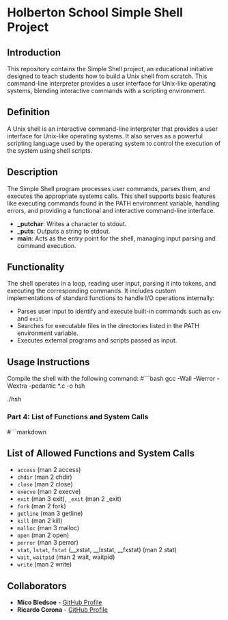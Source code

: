 # Holberton School Simple Shell Project

## Introduction

This repository contains the Simple Shell project, an educational initiative designed to teach students how to build a Unix shell from scratch. This command-line interpreter provides a user interface for Unix-like operating systems, blending interactive commands with a scripting environment.

## Definition

A Unix shell is an interactive command-line interpreter that provides a user interface for Unix-like operating systems. It also serves as a powerful scripting language used by the operating system to control the execution of the system using shell scripts.

## Description

The Simple Shell program processes user commands, parses them, and executes the appropriate systems calls. This shell supports basic features like executing commands found in the PATH environment variable, handling errors, and providing a functional and interactive command-line interface.

- **_putchar**: Writes a character to stdout.
- **_puts**: Outputs a string to stdout.
- **main**: Acts as the entry point for the shell, managing input parsing and command execution.

## Functionality

The shell operates in a loop, reading user input, parsing it into tokens, and executing the corresponding commands. It includes custom implementations of standard functions to handle I/O operations internally:

- Parses user input to identify and execute built-in commands such as `env` and `exit`.
- Searches for executable files in the directories listed in the PATH environment variable.
- Executes external programs and scripts passed as input.

## Usage Instructions

Compile the shell with the following command:
#```bash
gcc -Wall -Werror -Wextra -pedantic *.c -o hsh

./hsh

### Part 4: List of Functions and System Calls
#```markdown
## List of Allowed Functions and System Calls

- `access` (man 2 access)
- `chdir` (man 2 chdir)
- `close` (man 2 close)
- `execve` (man 2 execve)
- `exit` (man 3 exit), `_exit` (man 2 _exit)
- `fork` (man 2 fork)
- `getline` (man 3 getline)
- `kill` (man 2 kill)
- `malloc` (man 3 malloc)
- `open` (man 2 open)
- `perror` (man 3 perror)
- `stat`, `lstat`, `fstat` (__xstat, __lxstat, __fxstat) (man 2 stat)
- `wait`, `waitpid` (man 2 wait, waitpid)
- `write` (man 2 write)

## Collaborators

- **Mico Bledsoe** - [GitHub Profile](https://github.com/MicoBledsoe)
- **Ricardo Corona** - [GitHub Profile](https://github.com/LW068)

